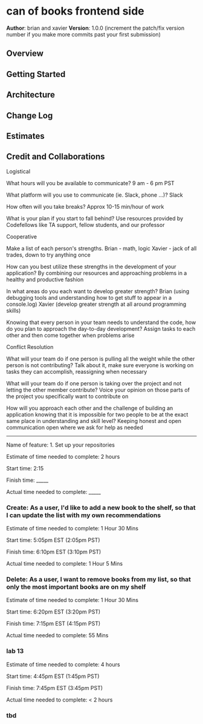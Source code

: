 # can of books frontend side

**Author**: brian and xavier
**Version**: 1.0.0 (increment the patch/fix version number if you make more commits past your first submission)

## Overview
<!-- Provide a high level overview of what this application is and why you are building it, beyond the fact that it's an assignment for this class. (i.e. What's your problem domain?) -->

## Getting Started
<!-- What are the steps that a user must take in order to build this app on their own machine and get it running? -->

## Architecture
<!-- Provide a detailed description of the application design. What technologies (languages, libraries, etc) you're using, and any other relevant design information. -->

## Change Log
<!-- Use this area to document the iterative changes made to your application as each feature is successfully implemented. Use time stamps. Here's an example:

01-01-2001 4:59pm - Application now has a fully-functional express server, with a GET route for the location resource. -->

## Estimates
<!-- See below -->

## Credit and Collaborations
<!-- Give credit (and a link) to other people or resources that helped you build this application. -->

Logistical

What hours will you be available to communicate?
9 am - 6 pm PST

What platform will you use to communicate (ie. Slack, phone …)?
Slack

How often will you take breaks?
Approx 10-15 min/hour of work

What is your plan if you start to fall behind?
Use resources provided by Codefellows like TA support, fellow students, and our professor

Cooperative

Make a list of each person's strengths.
Brian - math, logic
Xavier - jack of all trades, down to try anything once

How can you best utilize these strengths in the development of your application?
By combining our resources and approaching problems in a healthy and productive fashion

In what areas do you each want to develop greater strength?
Brian (using debugging tools and understanding how to get stuff to appear in a console.log)
Xavier (develop greater strength at all around programming skills)

Knowing that every person in your team needs to understand the code, how do you plan to approach the day-to-day development?
Assign tasks to each other and then come together when problems arise

Conflict Resolution

What will your team do if one person is pulling all the weight while the other person is not contributing?
Talk about it, make sure everyone is working on tasks they can accomplish, reassigning when necessary

What will your team do if one person is taking over the project and not letting the other member contribute?
Voice your opinion on those parts of the project you specifically want to contribute on

How will you approach each other and the challenge of building an application knowing that it is impossible for two people to be at the exact same place in understanding and skill level?
Keeping honest and open communication open where we ask for help as needed

-----

Name of feature: 1. Set up your repositories

Estimate of time needed to complete: 2 hours

Start time: 2:15

Finish time: _____

Actual time needed to complete: _____

### Create: As a user, I'd like to add a new book to the shelf, so that I can update the list with my own recommendations

Estimate of time needed to complete: 1 Hour 30 Mins

Start time: 5:05pm EST (2:05pm PST)

Finish time: 6:10pm EST (3:10pm PST)

Actual time needed to complete: 1 Hour 5 Mins

### Delete: As a user, I want to remove books from my list, so that only the most important books are on my shelf

Estimate of time needed to complete: 1 Hour 30 Mins

Start time: 6:20pm EST (3:20pm PST)

Finish time: 7:15pm EST (4:15pm PST)

Actual time needed to complete: 55 Mins

### lab 13

Estimate of time needed to complete: 4 hours

Start time: 4:45pm EST (1:45pm PST)

Finish time: 7:45pm EST (3:45pm PST)

Actual time needed to complete: < 2 hours

### tbd
